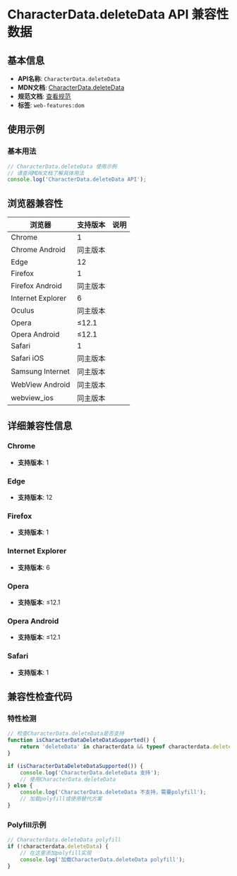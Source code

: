 # CharacterData.deleteData API 兼容性数据

## 基本信息

- **API名称**: `CharacterData.deleteData`
- **MDN文档**: [CharacterData.deleteData](https://developer.mozilla.org/docs/Web/API/CharacterData/deleteData)
- **规范文档**: [查看规范](https://dom.spec.whatwg.org/#dom-characterdata-deletedata)
- **标签**: `web-features:dom`

## 使用示例

### 基本用法

```javascript
// CharacterData.deleteData 使用示例
// 请查阅MDN文档了解具体用法
console.log('CharacterData.deleteData API');
```

## 浏览器兼容性

| 浏览器 | 支持版本 | 说明 |
|--------|----------|------|
| Chrome | 1 |  |
| Chrome Android | 同主版本 |  |
| Edge | 12 |  |
| Firefox | 1 |  |
| Firefox Android | 同主版本 |  |
| Internet Explorer | 6 |  |
| Oculus | 同主版本 |  |
| Opera | ≤12.1 |  |
| Opera Android | ≤12.1 |  |
| Safari | 1 |  |
| Safari iOS | 同主版本 |  |
| Samsung Internet | 同主版本 |  |
| WebView Android | 同主版本 |  |
| webview_ios | 同主版本 |  |

## 详细兼容性信息

### Chrome

- **支持版本**: 1

### Edge

- **支持版本**: 12

### Firefox

- **支持版本**: 1

### Internet Explorer

- **支持版本**: 6

### Opera

- **支持版本**: ≤12.1

### Opera Android

- **支持版本**: ≤12.1

### Safari

- **支持版本**: 1

## 兼容性检查代码

### 特性检测

```javascript
// 检查CharacterData.deleteData是否支持
function isCharacterDataDeleteDataSupported() {
    return 'deleteData' in characterdata && typeof characterdata.deleteData === 'function';
}

if (isCharacterDataDeleteDataSupported()) {
    console.log('CharacterData.deleteData 支持');
    // 使用CharacterData.deleteData
} else {
    console.log('CharacterData.deleteData 不支持，需要polyfill');
    // 加载polyfill或使用替代方案
}
```

### Polyfill示例

```javascript
// CharacterData.deleteData polyfill
if (!characterdata.deleteData) {
    // 在这里添加polyfill实现
    console.log('加载CharacterData.deleteData polyfill');
}
```

